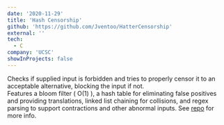 ```yaml
---
date: '2020-11-29'
title: 'Hash Censorship'
github: 'https://github.com/Jventoo/HatterCensorship'
external: ''
tech:
  - C
company: 'UCSC'
showInProjects: false
---
```


Checks if supplied input is forbidden and tries to properly censor it to an acceptable alternative, blocking the input if not.  
Features a bloom filter ( O(1) ), a hash table for eliminating false positives and providing translations, linked list chaining for collisions, and regex parsing to support contractions and other abnormal inputs. See [repo](https://github.com/Jventoo/HatterCensorship) for more info.
